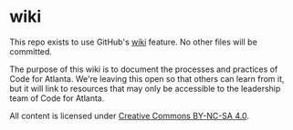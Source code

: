 # wiki
This repo exists to use GitHub's [wiki](https://github.com/codeforatlanta/wiki/wiki) feature. No other files will be committed.

The purpose of this wiki is to document the processes and practices of Code for Atlanta. We're leaving this open so that others can learn from it, but it will link to resources that may only be accessible to the leadership team of Code for Atlanta.

All content is licensed under [Creative Commons BY-NC-SA 4.0](https://creativecommons.org/licenses/by-nc-sa/4.0/).
